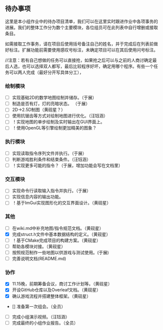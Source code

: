 ## 待办事项

这里是本小组作业中的待办项目清单，我们可以在这里实时跟进作业中各项事务的进展。我们的整体工作分为数个主要模块，各位组员可在此列表中自行增删或接取条目。

如需接取工作事务，请在项目后使用括号备注自己的姓名，并于完成后在列表前做好标注。扩展功能前需要使用感叹号标注，未确定项目可以在其后使用问号标注。

//注意：若有自己想做的任务可以直接抢，如果抢之后可以与之前的人商讨确定最后人选，也可以选择双人都写，最后比较程序好坏，确定用哪个程序。有些一个任务可以两人完成（最好分开写具体分工），
### 绘制模块

- [ ] 实现基础2D的数学地图绘制并储存。（于展）
- [ ] 制造是否有灯，灯的亮暗状态。 （于展）
- [ ] 2D->2.5D制图（黄砚星？）
- [ ] 使用抗锯齿等方式对绘制地图进行优化。（汪钰涵）
- [ ] ！实现地图的单步绘制及实时输出在GUI界面上。
- [ ] ！使用OpenGL等引擎绘制更加精美的图象？

### 执行模块

- [ ] 实现读取指令序列文件并执行。（于展）
- [ ] 判断游戏胜利条件和结束条件。（汪钰涵）
- [ ] ！实现更多可能的指令？（于展，增加功能会写在文档里）

### 交互模块

- [ ] 实现命令行读取输入指令并执行。（于展）
- [ ] 实现信息内容的输出功能。
- [ ] ！基于ImGui实现图形化的交互界面设计。（黄砚星）

### 其他

- [ ] 在wiki.md中补充地图/指令规范文档。（黄砚星）
- [x] 完成struct.h文件中基本数据结构的定义。（黄砚星）
- [ ] ！基于CMake完成项目的构建方案。（黄砚星）
- [ ] 帮助各模块对接。（黄砚星）
- [ ] 按照规范制作一些地图以供游戏与测试使用。(于展)
- [ ] 完善说明文档(README.md)

### 协作

- [x] 11.15晚，前期筹备会议，商讨工作计划等。（黄砚星）
- [x] 开设GitHub仓库以及Overleaf文档。（黄砚星）
- [x] 确认游戏流程并搭建整体框架。（黄砚星）
- [] 准备第一次组会。（全员）
- [ ] 完成小组演示视频。（汪钰涵）
- [ ] 完成最终的小组作业报告。（全员）